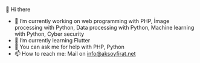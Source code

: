 👋 Hi there
- 👀 I’m currently working on web programming with PHP, İmage processing with Python, Data processing with Python, Machine learning with Python, Cyber security
- 🌱 I’m currently learning Flutter
- 💬 You can ask me for help with PHP, Python
- 📫 How to reach me: Mail on info@aksoyfirat.net

<!---
aksoy-dev/aksoy-dev is a ✨ special ✨ repository because its `README.md` (this file) appears on your GitHub profile.
You can click the Preview link to take a look at your changes.
--->

